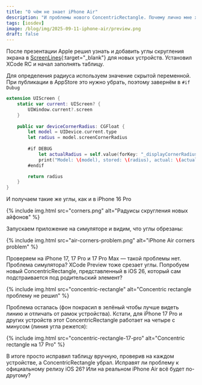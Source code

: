 ```yaml
---
title: "О чём не знает iPhone Air"
description: "И проблемы нового ConcentricRectangle. Почему лично мне хочется поскорее увидеть самый тонкий iPhone."
tags: [iosdev]
image: /blog/img/2025-09-11-iphone-air/preview.png
draft: false
---
```


После презентации Apple решил узнать и добавить углы скругления экрана в [ScreenLines](https://screenlines.app){:target="_blank"} для новых устройств. Установил XCode RC и начал заполнять таблицу. 

Для определения радиуса используем значение скрытой переменной. При публикации в AppStore это нужно убрать, поэтому завернём в `#if Dubug`

```swift
extension UIScreen {
    static var current: UIScreen? {
        UIWindow.current?.screen
    }
    
    public var deviceCornerRadius: CGFloat {
        let model = UIDevice.current.type
        let radius = model.screenCornerRadius
        
        #if DEBUG
            let actualRadius = self.value(forKey: "_displayCornerRadius") as? CGFloat ?? 0
            print("Model: \(model), stored: \(radius), actual: \(actualRadius)")
        #endif

        return radius
    }
}
```
И получаем такие же углы, как и в iPhone 16 Pro

{% include img.html src="corners.png" alt="Радуисы скругления новых айфонов" %}

Запускаем приложение на симуляторе и видим, что углы обрезаны:

{% include img.html src="air-corners-problem.png" alt="iPhone Air corners problem" %}

Проверяем на iPhone 17, 17 Pro и 17 Pro Max — такой проблемы нет. Проблема симулятора? XCode Preview тоже срезает углы. Попробуем новый ConcentricRectangle, представленный в iOS 26, который сам подстраивается под родительский элемент?

{% include img.html src="concentric-rectangle" alt="Concentric rectangle проблему не решил" %}

Проблема осталась (фон покрасил в зелёный чтобы лучше видеть линию и отличать от рамок устройства). Кстати, для iPhone 17 Pro и других устройств этот ConcentricRectangle работает на четыре с минусом (линия угла режется):

{% include img.html src="сoncentric-rectangle-17-pro" alt="Concentric rectangle на 17 Pro" %}

В итоге просто исправил таблицу вручную, проверив на каждом устройстве, а ConcentricRectangle убрал. Исправят ли проблему к официальному релизу iOS 26? Или на реальном iPhone Air всё будет по-другому?